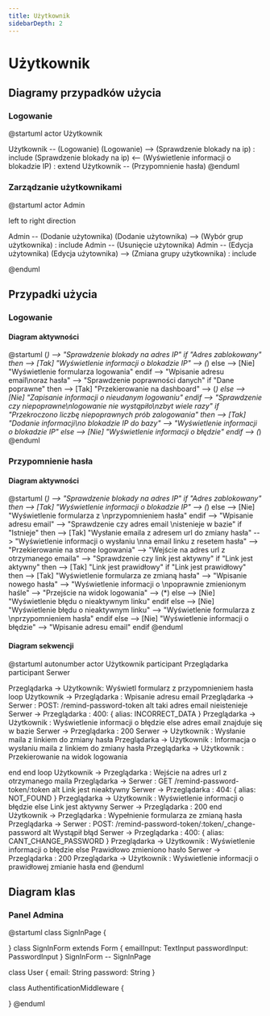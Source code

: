 ```yaml
---
title: Użytkownik
sidebarDepth: 2
---
```


# Użytkownik
## Diagramy przypadków użycia

### Logowanie
@startuml
actor Użytkownik

Użytkownik -- (Logowanie)
(Logowanie) --> (Sprawdzenie blokady na ip) : include
(Sprawdzenie blokady na ip) <-- (Wyświetlenie informacji o blokadzie IP) : extend
Użytkownik -- (Przypomnienie hasła)
@enduml

### Zarządzanie użytkownikami

@startuml
actor Admin

left to right direction

Admin -- (Dodanie użytownika)
(Dodanie użytownika) --> (Wybór grup użytkownika) : include
Admin -- (Usunięcie użytownika)
Admin -- (Edycja użytownika)
(Edycja użytownika) --> (Zmiana grupy użytkownika) : include

@enduml

## Przypadki użycia 
### Logowanie
#### Diagram aktywności
@startuml
(*) --> "Sprawdzenie blokady na adres IP"
if "Adres zablokowany" then
    --> [Tak] "Wyświetlenie informacji o blokadzie IP"
    --> (*)
else
    --> [Nie] "Wyświetlenie formularza logowania"
endif
--> "Wpisanie adresu email\noraz hasła"
--> "Sprawdzenie poprawności danych"
if "Dane poprawne" then
    --> [Tak] "Przekierowanie na dashboard"
    --> (*)
else
    --> [Nie] "Zapisanie informacji o nieudanym logowaniu"
endif
--> "Sprawdzenie czy niepoprawne\nlogowanie nie wystąpiło\nzbyt wiele razy"
if "Przekroczono liczbę niepoprawnych prób zalogowania" then
    --> [Tak] "Dodanie informacji\no blokadzie IP do bazy"
    --> "Wyświetlenie informacji o blokadzie IP"
else 
    --> [Nie] "Wyświetlenie informacji o błędzie"
endif
--> (*)
@enduml


### Przypomnienie hasła
#### Diagram aktywności
@startuml
(*) --> "Sprawdzenie blokady na adres IP"
if "Adres zablokowany" then
    --> [Tak] "Wyświetlenie informacji o blokadzie IP"
    --> (*)
else
    --> [Nie] "Wyświetlenie formularza z \nprzypomnieniem hasła"
endif
--> "Wpisanie adresu email"
--> "Sprawdzenie czy adres email \nistenieje w bazie"
if "Istnieje" then
    --> [Tak] "Wysłanie emaila z adresem url do zmiany hasła"
    --> "Wyświetlenie informacji o wysłaniu \nna email linku z resetem hasła"
    --> "Przekierowanie na strone logowania"
    --> "Wejście na adres url z otrzymanego emaila"
    --> "Sprawdzenie czy link jest aktywny"
    if "Link jest aktywny" then
      --> [Tak] "Link jest prawidłowy"
      if "Link jest prawidłowy" then
        --> [Tak] "Wyświetlenie formularza ze zmianą hasła"
        --> "Wpisanie nowego hasła"
        --> "Wyświetlenie informacji o \npoprawnie zmienionym haśle"
        --> "Przejście na widok logowania"
        --> (*)
      else
        --> [Nie] "Wyświetlenie błędu o nieaktywnym linku"
      endif
    else
        --> [Nie] "Wyświetlenie błędu o nieaktywnym linku"
        --> "Wyświetlenie formularza z \nprzypomnieniem hasła"
    endif
else
    --> [Nie] "Wyświetlenie informacji o błędzie"
    --> "Wpisanie adresu email"
endif
@enduml
#### Diagram sekwencji
@startuml
autonumber
actor Użytkownik
participant Przeglądarka
participant Serwer

Przeglądarka -> Użytkownik: Wyświetl formularz z przypomnieniem hasła
loop
Użytkownik -> Przeglądarka : Wpisanie adresu email
Przeglądarka -> Serwer : POST: /remind-password-token
alt taki adres email nieistenieje
    Serwer -> Przeglądarka : 400: { alias: INCORRECT_DATA }
    Przeglądarka -> Użytkownik : Wyświetlenie informacji o błędzie
else adres email znajduje się w bazie
    Serwer -> Przeglądarka : 200
    Serwer -> Użytkownik : Wysłanie maila z linkiem do zmiany hasła
    Przeglądarka -> Użytkownik : Informacja o wysłaniu maila z linkiem do zmiany hasła
    Przeglądarka -> Użytkownik : Przekierowanie na widok logowania

end
end loop
    Użytkownik -> Przeglądarka : Wejście na adres url z otrzymanego maila
    Przeglądarka -> Serwer : GET /remind-password-token/:token
alt Link jest nieaktywny
    Serwer -> Przeglądarka : 404: { alias: NOT_FOUND }
    Przeglądarka -> Użytkownik : Wyświetlenie informacji o błędzie
else Link jest aktywny
    Serwer -> Przeglądarka : 200
end
  Użytkownik -> Przeglądarka : Wypełnienie formularza ze zmianą hasła
  Przeglądarka -> Serwer : POST: /remind-password-token/:token/_change-password
alt Wystąpił błąd
    Serwer -> Przeglądarka : 400: { alias: CANT_CHANGE_PASSWORD }
    Przeglądarka -> Użytkownik : Wyświetlenie informacji o błędzie
else Prawidłowo zmieniono hasło
    Serwer -> Przeglądarka : 200
    Przeglądarka -> Użytkownik : Wyświetlenie informacji o prawidłowej zmianie hasła
end
@enduml

## Diagram klas
### Panel Admina
@startuml
class SignInPage <extends Page> {
    
}
class SignInForm extends Form {
    emailInput: TextInput
    passwordInput: PasswordInput
}
SignInForm -- SignInPage 


class User {
    email: String
    password: String
}

class AuthentificationMiddleware {
    
}
@enduml